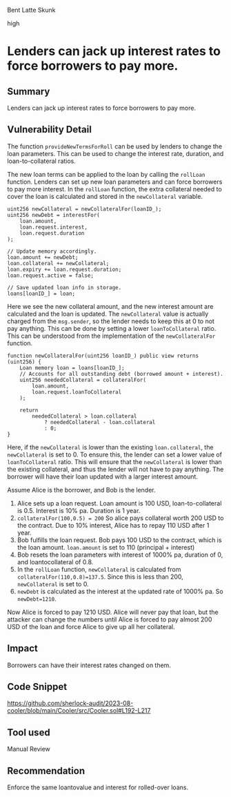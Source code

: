 Bent Latte Skunk

high

# Lenders can jack up interest rates to force borrowers to pay more.
## Summary

Lenders can jack up interest rates to force borrowers to pay more.

## Vulnerability Detail

The function `provideNewTermsForRoll` can be used by lenders to change the loan parameters. This can be used to change the interest rate, duration, and loan-to-collateral ratios.

The new loan terms can be applied to the loan by calling the `rollLoan` function. Lenders can set up new loan parameters and can force borrowers to pay more interest. In the `rollLoan` function, the extra collateral needed to cover the loan is calculated and stored in the `newCollateral` variable.

```solidity
uint256 newCollateral = newCollateralFor(loanID_);
uint256 newDebt = interestFor(
    loan.amount,
    loan.request.interest,
    loan.request.duration
);

// Update memory accordingly.
loan.amount += newDebt;
loan.collateral += newCollateral;
loan.expiry += loan.request.duration;
loan.request.active = false;

// Save updated loan info in storage.
loans[loanID_] = loan;
```

Here we see the new collateral amount, and the new interest amount are calculated and the loan is updated. The `newCollateral` value is actually charged from the `msg.sender`, so the lender needs to keep this at 0 to not pay anything. This can be done by setting a lower `loanToCollateral` ratio. This can be understood from the implementation of the `newCollateralFor` function.

```solidity
function newCollateralFor(uint256 loanID_) public view returns (uint256) {
    Loan memory loan = loans[loanID_];
    // Accounts for all outstanding debt (borrowed amount + interest).
    uint256 neededCollateral = collateralFor(
        loan.amount,
        loan.request.loanToCollateral
    );

    return
        neededCollateral > loan.collateral
            ? neededCollateral - loan.collateral
            : 0;
}
```

Here, if the `newCollateral` is lower than the existing `loan.collateral`, the `newCollateral` is set to 0. To ensure this, the lender can set a lower value of `loanToCollateral` ratio. This will ensure that the `newCollateral` is lower than the existing collateral, and thus the lender will not have to pay anything. The borrower will have their loan updated with a larger interest amount.

Assume Alice is the borrower, and Bob is the lender.

1. Alice sets up a loan request. Loan amount is 100 USD, loan-to-collateral is 0.5. Interest is 10% pa. Duration is 1 year.
2. `collateralFor(100,0.5) = 200` So alice pays collateral worth 200 USD to the contract. Due to 10% interest, Alice has to repay 110 USD after 1 year.
3. Bob fulfills the loan request. Bob pays 100 USD to the contract, which is the loan amount. `loan.amount` is set to 110 (principal + interest)
4. Bob resets the loan parameters with interest of 1000% pa, duration of 0, and loantocollateral of 0.8.
5. In the `rollLoan` function, `newCollateral` is calculated from `collateralFor(110,0.8)=137.5`. Since this is less than 200, `newCollateral` is set to 0.
6. `newDebt` is calculated as the interest at the updated rate of 1000% pa. So `newDebt=1210`.

Now Alice is forced to pay 1210 USD. Alice will never pay that loan, but the attacker can change the numbers until Alice is forced to pay almost 200 USD of the loan and force Alice to give up all her collateral.

## Impact

Borrowers can have their interest rates changed on them.

## Code Snippet

https://github.com/sherlock-audit/2023-08-cooler/blob/main/Cooler/src/Cooler.sol#L192-L217

## Tool used

Manual Review

## Recommendation

Enforce the same loantovalue and interest for rolled-over loans.